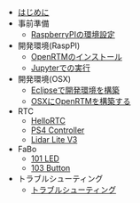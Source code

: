 
* [はじめに](README.md)
* 事前準備
	* [RaspberryPIの環境設定](raspi.md)
* 開発環境(RaspPI)
    * [OpenRTMのインストール](install.md)
    * [Jupyterでの実行](jupyter.md)
* 開発環境(OSX)
	* [Eclipseで開発環境を構築](devosx.md)
    * [OSXにOpenRTMを構築する](installosx.md)
* RTC
	* [HelloRTC](rtc.md)
	* [PS4 Controller](ps4.md)
	* [Lidar Lite V3](lidar.md)
* FaBo
	* [101 LED](/fabo/101_led.md)
	* [103 Button](/fabo/103_button.md)
* トラブルシューティング
	* [トラブルシューティング](trouble.md)